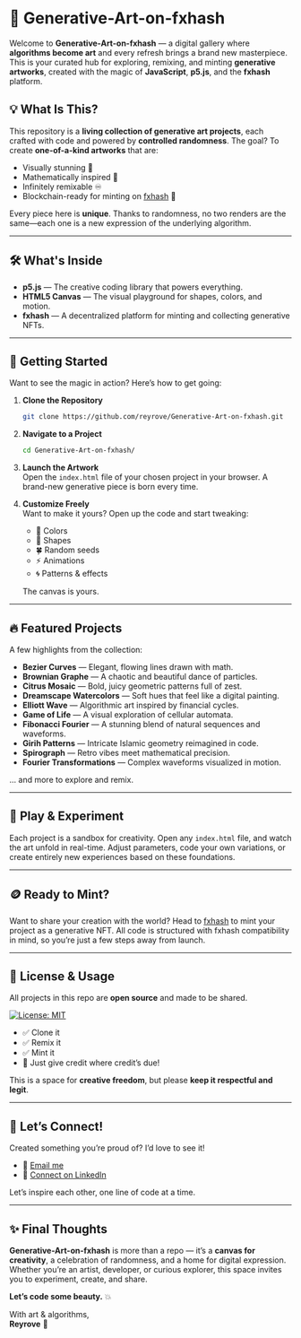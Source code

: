 # 🎨 Generative-Art-on-fxhash

Welcome to **Generative-Art-on-fxhash** — a digital gallery where **algorithms become art** and every refresh brings a brand new masterpiece. This is your curated hub for exploring, remixing, and minting **generative artworks**, created with the magic of **JavaScript**, **p5.js**, and the **fxhash** platform.

## 💡 What Is This?

This repository is a **living collection of generative art projects**, each crafted with code and powered by **controlled randomness**. The goal? To create **one-of-a-kind artworks** that are:

- Visually stunning 💫  
- Mathematically inspired 🔢  
- Infinitely remixable ♾️  
- Blockchain-ready for minting on [fxhash](https://www.fxhash.xyz) 🔗

Every piece here is **unique**. Thanks to randomness, no two renders are the same—each one is a new expression of the underlying algorithm.

---

## 🛠️ What's Inside

- **p5.js** — The creative coding library that powers everything.
- **HTML5 Canvas** — The visual playground for shapes, colors, and motion.
- **fxhash** — A decentralized platform for minting and collecting generative NFTs.

---

## 🚀 Getting Started

Want to see the magic in action? Here’s how to get going:

1. **Clone the Repository**
   ```bash
   git clone https://github.com/reyrove/Generative-Art-on-fxhash.git
   ```

2. **Navigate to a Project**
   ```bash
   cd Generative-Art-on-fxhash/
   ```

3. **Launch the Artwork**  
   Open the `index.html` file of your chosen project in your browser. A brand-new generative piece is born every time.

4. **Customize Freely**  
   Want to make it yours? Open up the code and start tweaking:
   - 🎨 Colors  
   - 🔺 Shapes  
   - 🍀 Random seeds  
   - ⚡ Animations  
   - 🌀 Patterns & effects  

   The canvas is yours.

---

## 🔥 Featured Projects

A few highlights from the collection:

- **Bezier Curves** — Elegant, flowing lines drawn with math.
- **Brownian Graphe** — A chaotic and beautiful dance of particles.
- **Citrus Mosaic** — Bold, juicy geometric patterns full of zest.
- **Dreamscape Watercolors** — Soft hues that feel like a digital painting.
- **Elliott Wave** — Algorithmic art inspired by financial cycles.
- **Game of Life** — A visual exploration of cellular automata.
- **Fibonacci Fourier** — A stunning blend of natural sequences and waveforms.
- **Girih Patterns** — Intricate Islamic geometry reimagined in code.
- **Spirograph** — Retro vibes meet mathematical precision.
- **Fourier Transformations** — Complex waveforms visualized in motion.

... and more to explore and remix.

---

## 🧪 Play & Experiment

Each project is a sandbox for creativity. Open any `index.html` file, and watch the art unfold in real-time. Adjust parameters, code your own variations, or create entirely new experiences based on these foundations.

---

## 🪙 Ready to Mint?

Want to share your creation with the world? Head to [fxhash](https://www.fxhash.xyz) to mint your project as a generative NFT. All code is structured with fxhash compatibility in mind, so you’re just a few steps away from launch.

---

## 📜 License & Usage

All projects in this repo are **open source** and made to be shared.

[![License: MIT](https://img.shields.io/badge/License-MIT-yellow.svg)](https://opensource.org/licenses/MIT)

- ✅ Clone it  
- ✅ Remix it  
- ✅ Mint it  
- 📢 Just give credit where credit’s due!

This is a space for **creative freedom**, but please **keep it respectful and legit**.

---

## 🌟 Let’s Connect!

Created something you’re proud of? I’d love to see it!

- 📧 [Email me](mailto:reyhanehdaneshdoost@gmail.com)  
- 💼 [Connect on LinkedIn](https://www.linkedin.com/in/reyhaneh-daneshdoost-730481160/)  

Let’s inspire each other, one line of code at a time.

---

## ✨ Final Thoughts

**Generative-Art-on-fxhash** is more than a repo — it’s a **canvas for creativity**, a celebration of randomness, and a home for digital expression. Whether you’re an artist, developer, or curious explorer, this space invites you to experiment, create, and share.

**Let’s code some beauty.** 💥

With art & algorithms,  
**Reyrove** 💜
